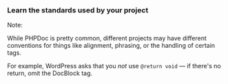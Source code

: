 ### Learn the standards used by your project

Note:

While PHPDoc is pretty common, different projects may have different conventions for things like alignment, phrasing, or the handling of certain tags.

For example, WordPress asks that you *not* use `@return void` — if there's no return, omit the DocBlock tag.
